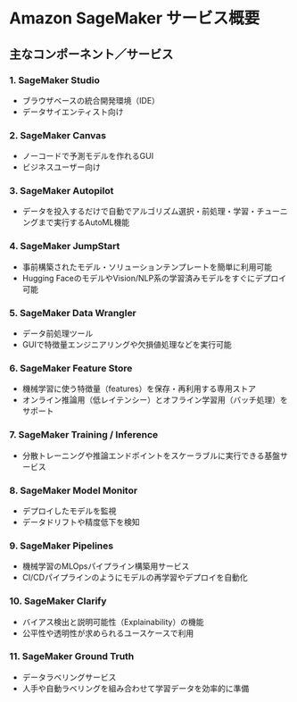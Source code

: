 # Amazon SageMaker サービス概要

## 主なコンポーネント／サービス

### 1. SageMaker Studio
- ブラウザベースの統合開発環境（IDE）
- データサイエンティスト向け

### 2. SageMaker Canvas
- ノーコードで予測モデルを作れるGUI
- ビジネスユーザー向け

### 3. SageMaker Autopilot
- データを投入するだけで自動でアルゴリズム選択・前処理・学習・チューニングまで実行するAutoML機能

### 4. SageMaker JumpStart
- 事前構築されたモデル・ソリューションテンプレートを簡単に利用可能
- Hugging FaceのモデルやVision/NLP系の学習済みモデルをすぐにデプロイ可能

### 5. SageMaker Data Wrangler
- データ前処理ツール
- GUIで特徴量エンジニアリングや欠損値処理などを実行可能

### 6. SageMaker Feature Store
- 機械学習に使う特徴量（features）を保存・再利用する専用ストア
- オンライン推論用（低レイテンシー）とオフライン学習用（バッチ処理）をサポート

### 7. SageMaker Training / Inference
- 分散トレーニングや推論エンドポイントをスケーラブルに実行できる基盤サービス

### 8. SageMaker Model Monitor
- デプロイしたモデルを監視
- データドリフトや精度低下を検知

### 9. SageMaker Pipelines
- 機械学習のMLOpsパイプライン構築用サービス
- CI/CDパイプラインのようにモデルの再学習やデプロイを自動化

### 10. SageMaker Clarify
- バイアス検出と説明可能性（Explainability）の機能
- 公平性や透明性が求められるユースケースで利用

### 11. SageMaker Ground Truth
- データラベリングサービス
- 人手や自動ラベリングを組み合わせて学習データを効率的に準備